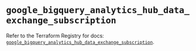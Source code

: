 # `google_bigquery_analytics_hub_data_exchange_subscription`

Refer to the Terraform Registry for docs: [`google_bigquery_analytics_hub_data_exchange_subscription`](https://registry.terraform.io/providers/hashicorp/google-beta/6.49.0/docs/resources/google_bigquery_analytics_hub_data_exchange_subscription).
